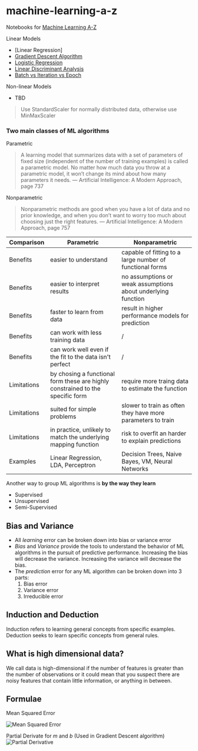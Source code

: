 # machine-learning-a-z
Notebooks for [Machine Learning A-Z](https://www.youtube.com/playlist?list=PLclhPfG31KRExnNovDGE-ipPpKp9nRe2V)

Linear Models

- [Linear Regression]
- [Gradient Descent Algorithm](./gradient-descent.md)
- [Logistic Regression](./logistic-regression.md)
- [Linear Discriminant Analysis](./lda.md)
- [Batch vs Iteration vs Epoch](./batch-iteration-epoch.md)

Non-linear Models

- TBD

>Use StandardScaler for normally distributed data, otherwise use MinMaxScaler

### Two main classes of ML algorithms

Parametric

> A learning model that summarizes data with a set of parameters of fixed size (independent of the number of training examples) is called a parametric model. No matter how much data you throw at a parametric model, it won’t change its mind
about how many parameters it needs. — Artificial Intelligence: A Modern Approach, page 737

Nonparametric

>Nonparametric methods are good when you have a lot of data and no prior knowledge, and when you don’t want to worry too much about choosing just the right features. — Artificial Intelligence: A Modern Approach, page 757

Comparison  | Parametric | Nonparametric
----------  | ----------- | ---------------
Benefits    | easier to understand | capable of fitting to a large number of functional forms
Benefits    | easier to interpret results | no assumptions or weak assumptions about underlying function
Benefits    | faster to learn from data | result in higher performance models for prediction
Benefits    | can work with less training data | /
Benefits    | can work well even if the fit to the data isn't perfect |  /
Limitations | by chosing a functional form these are highly constrained to the specific form | require more traing data to estimate the function
Limitations | suited for simple problems | slower to train as often they have more parameters to train
Limitations | in practice, unlikely to match the underlying mapping function | risk to overfit an harder to explain predictions
Examples | Linear Regression, LDA, Perceptron | Decision Trees, Naive Bayes, VM, Neural Networks 

Another way to group ML algorithms is **by the way they learn**

- Supervised
- Unsupervised
- Semi-Supervised

## Bias and Variance
- All *learning* error can be broken down into bias or variance error
- *Bias* and *Variance* provide the tools to understand the behavior of ML algorithms in the pursuit of predictive performance. Increasing the bias will decrease the variance. Increasing the variance will decrease the bias.
- The *prediction* error for any ML algorithm can be broken down into 3 parts:
    1. Bias error
    2. Variance error
    3. Irreducible error

## Induction and Deduction
Induction refers to learning general concepts from specific examples. Deduction seeks to learn specific concepts from general rules.

## What is high dimensional data?
We call data is high-dimensional if the number of features is greater than the number of observations or it could mean that you suspect there are noisy features that contain little information, or anything in between.

## Formulae

Mean Squared Error

![Mean Squared Error](https://spin.atomicobject.com/wp-content/uploads/linear_regression_error1.png)

Partial Derivate for *m* and *b* (Used in Gradient Descent algorithm)
![Partial Derivative](https://spin.atomicobject.com/wp-content/uploads/linear_regression_gradient1.png)